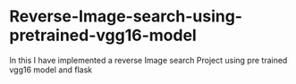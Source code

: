 # Reverse-Image-search-using-pretrained-vgg16-model
In this I have implemented a reverse Image search Project using pre trained vgg16 model and flask
